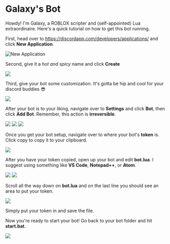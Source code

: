 # Galaxy's Bot


Howdy! I'm Galaxy, a ROBLOX scripter and (self-appointed) Lua extraordinaire. Here's a quick tutorial on how to get this bot running.



First, head over to https://discordapp.com/developers/applications/ and click **New Application**.

![New Application](https://i.imgur.com/U5yTT05.png)


Second, give it a *hot and spicy* name and click **Create**

![](https://i.imgur.com/UB8iPVZ.png)

Third, give your bot some customization. It's gotta be hip and cool for your discord buddies :sunglasses:

![](https://i.imgur.com/D4Tj2yA.png)

After your bot is to your liking, navigate over to **Settings** and click **Bot**, then click **Add Bot**. Remember, this action is **irreversible**.

![](https://i.imgur.com/H2sPm6w.png)
![](https://i.imgur.com/q2J2BVy.png)
![](https://i.imgur.com/UEfyzEx.png)

Once you get your bot setup, navigate over to where your bot's **token** is. Click copy to copy it to your clipboard.

![](https://i.imgur.com/0KvHdoR.png)

After you have your token copied, open up your bot and edit **bot.lua**. I suggest using something like **VS Code**, **Notepad++**, or **Atom**.

![](https://i.imgur.com/6Oi6XyS.png)
![](https://i.imgur.com/pUMXGim.png)

Scroll all the way down on **bot.lua** and on the last line you should see an area to put your token.

![](https://i.imgur.com/lPvJJZE.png)

Simply put your token in and save the file.

Now you're ready to start your bot! Go back to your bot folder and hit **start.bat**.

![](https://i.imgur.com/HjnifmF.png)



